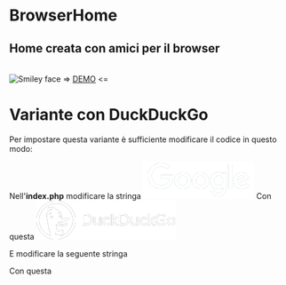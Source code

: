 # BrowserHome
<h2>Home creata con amici per il browser</h2>
<br>
<img src="https://hersel.it/immagini/homebrowser2.png" alt="Smiley face" height="500" width="1000">
=> <a href="https://hersel.it/home">DEMO</a> <=

# Variante con DuckDuckGo
Per impostare questa variante è sufficiente modificare il codice in questo modo:

Nell'<strong>index.php</strong> modificare la stringa
<code><img src="img/W0VdA4J.png" alt="Home" border="0" class="firefox"></code>
Con questa
<code><img src="img/duckduckgo.png" alt="Home" border="0" class="firefox"></code>

E modificare la seguente stringa
<code><form action="https://google.it/search" name=f></code>
Con questa
<code><form action="https://duckduckgo.com/?q=" name=f></code>
